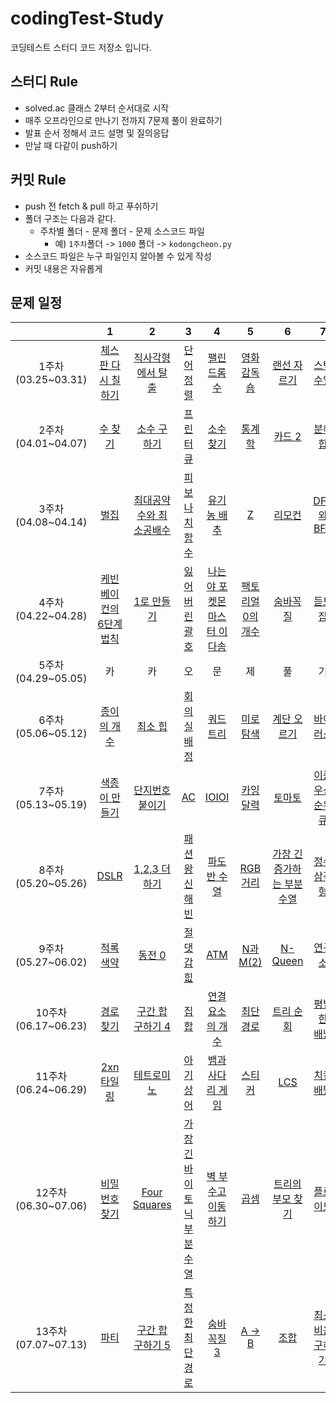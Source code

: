 # codingTest-Study

코딩테스트 스터디 코드 저장소 입니다.

## 스터디 Rule ##
- solved.ac 클래스 2부터 순서대로 시작
- 매주 오프라인으로 만나기 전까지 7문제 풀이 완료하기
- 발표 순서 정해서 코드 설명 및 질의응답
- 만날 때 다같이 push하기
## 커밋 Rule ##
* push 전 fetch & pull 하고 푸쉬하기
* 폴더 구조는 다음과 같다.
    * 주차별 폴더 - 문제 폴더 - 문제 소스코드 파일
        * 예) ```1주차```폴더 -> ```1000``` 폴더 -> ```kodongcheon.py``` 
* 소스코드 파일은 누구 파일인지 알아볼 수 있게 작성
* 커밋 내용은 자유롭게

## 문제 일정 ##

| |1|2|3|4|5|6|7|
|:-:|:-:|:-:|:-:|:-:|:-:|:-:|:-:|
|1주차(03.25~03.31)|[체스판 다시 칠하기](https://www.acmicpc.net/problem/1018)|[직사각형에서 탈출](https://www.acmicpc.net/problem/1085)|[단어 정렬](https://www.acmicpc.net/problem/1181)|[팰린드롬수](https://www.acmicpc.net/problem/1259)|[영화감독 숌](https://www.acmicpc.net/problem/1436)|[랜선 자르기](https://www.acmicpc.net/problem/1654)|[스택 수열](https://www.acmicpc.net/problem/1874)|
|2주차(04.01~04.07)|[수 찾기](https://www.acmicpc.net/problem/1920)|[소수 구하기](https://www.acmicpc.net/problem/1929)|[프린터 큐](https://www.acmicpc.net/problem/1966)|[소수 찾기](https://www.acmicpc.net/problem/1978)|[통계학](https://www.acmicpc.net/problem/2108)|[카드 2](https://www.acmicpc.net/problem/2164)|[분해합](https://www.acmicpc.net/problem/2231)|
|3주차(04.08~04.14)|[벌집](https://www.acmicpc.net/problem/2292)|[최대공약수와 최소공배수](https://www.acmicpc.net/problem/2609)|[피보나치 함수](https://www.acmicpc.net/problem/1003)|[유기농 배추](https://www.acmicpc.net/problem/1012)|[Z](https://www.acmicpc.net/problem/1074)|[리모컨](https://www.acmicpc.net/problem/1107)|[DFS와BFS](https://www.acmicpc.net/problem/1260)|
|4주차(04.22~04.28)|[케빈 베이컨의 6단계 법칙](https://www.acmicpc.net/problem/1389)|[1로 만들기](https://www.acmicpc.net/problem/1463)|[잃어버린 괄호](https://www.acmicpc.net/problem/1541)|[나는야 포켓몬 마스터 이다솜](https://www.acmicpc.net/problem/1620)|[팩토리얼 0의 개수](https://www.acmicpc.net/problem/1676)|[숨바꼭질](https://www.acmicpc.net/problem/1697)|[듣보잡](https://www.acmicpc.net/problem/1764)|
|5주차(04.29~05.05)|카|카|오|문|제|풀|기|
|6주차(05.06~05.12)|[종이의 개수](https://www.acmicpc.net/problem/1780)|[최소 힙](https://www.acmicpc.net/problem/1927)|[회의실 배정](https://www.acmicpc.net/problem/1931)|[쿼드트리](https://www.acmicpc.net/problem/1992)|[미로 탐색](https://www.acmicpc.net/problem/2178)|[계단 오르기](https://www.acmicpc.net/problem/2579)|[바이러스](https://www.acmicpc.net/problem/2606)|
|7주차(05.13~05.19)|[색종이 만들기](https://www.acmicpc.net/problem/2630)|[단지번호붙이기](https://www.acmicpc.net/problem/2667)|[AC](https://www.acmicpc.net/problem/5430)|[IOIOI](https://www.acmicpc.net/problem/5525)|[카잉 달력](https://www.acmicpc.net/problem/6064)|[토마토](https://www.acmicpc.net/problem/7569)|[이중 우선순위 큐](https://www.acmicpc.net/problem/7662)|
|8주차(05.20~05.26)|[DSLR](https://www.acmicpc.net/problem/9019)|[1,2,3 더하기](https://www.acmicpc.net/problem/9095)|[패션왕 신해빈](https://www.acmicpc.net/problem/9375)|[파도반 수열](https://www.acmicpc.net/problem/9461)|[RGB거리](https://www.acmicpc.net/problem/1149)|[가장 긴 증가하는 부분 수열](https://www.acmicpc.net/problem/11053)|[정수 삼각형](https://www.acmicpc.net/problem/1932)|
|9주차(05.27~06.02)|[적록색약](https://www.acmicpc.net/problem/10026)|[동전 0](https://www.acmicpc.net/problem/11047)|[절댓갑 힚](https://www.acmicpc.net/problem/11286)|[ATM](https://www.acmicpc.net/problem/11399)|[N과 M(2)](https://www.acmicpc.net/problem/15650)|[N-Queen](https://www.acmicpc.net/problem/9663)|[연구소](https://www.acmicpc.net/problem/14502)|
|10주차(06.17~06.23)|[경로 찾기](https://www.acmicpc.net/problem/11403)|[구간 합 구하기 4](https://www.acmicpc.net/problem/11659)|[집합](https://www.acmicpc.net/problem/11723)|[연결 요소의 개수](https://www.acmicpc.net/problem/11724)|[최단경로](https://www.acmicpc.net/problem/1753)|[트리 순회](https://www.acmicpc.net/problem/1991)|[평범한 배낭](https://www.acmicpc.net/problem/12865)|
|11주차(06.24~06.29)|[2xn 타일링](https://www.acmicpc.net/problem/11726)|[테트로미노](https://www.acmicpc.net/problem/14500)|[아기 상어](https://www.acmicpc.net/problem/16236)|[뱀과 사다리 게임](https://www.acmicpc.net/problem/16928)|[스티커](https://www.acmicpc.net/problem/9465)|[LCS](https://www.acmicpc.net/problem/9251)|[치킨 배달](https://www.acmicpc.net/problem/15686)|
|12주차(06.30~07.06)|[비밀번호 찾기](https://www.acmicpc.net/problem/17219)|[Four Squares](https://www.acmicpc.net/problem/17626)|[가장 긴 바이토닉 부분 수열](https://www.acmicpc.net/problem/11054)|[벽 부수고 이동하기](https://www.acmicpc.net/problem/2206)|[곱셈](https://www.acmicpc.net/problem/1629)|[트리의 부모 찾기](https://www.acmicpc.net/problem/11725)|[플로이드](https://www.acmicpc.net/problem/11404)|
|13주차(07.07~07.13)|[파티](https://www.acmicpc.net/problem/1238)|[구간 합 구하기 5](https://www.acmicpc.net/problem/11660)|[특정한 최단 경로](https://www.acmicpc.net/problem/1504)|[숨바꼭질 3](https://www.acmicpc.net/problem/13549)|[A -> B](https://www.acmicpc.net/problem/16953)|[조합](https://www.acmicpc.net/problem/2407)|[최소비용 구하기](https://www.acmicpc.net/problem/1916)|
